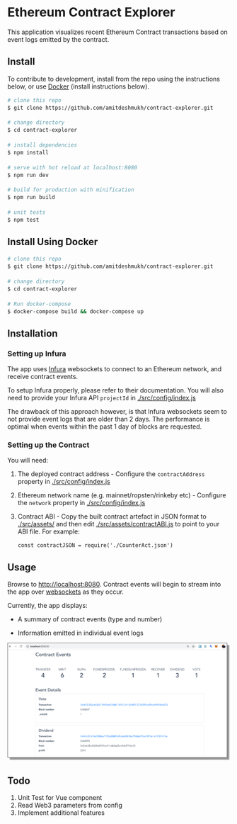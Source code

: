 # Ethereum Contract Explorer

This application visualizes recent Ethereum Contract transactions based on event logs emitted by the contract.

## Install
To contribute to development, install from the repo using the instructions below, or use [Docker](https://www.docker.com/) (install instructions below).

```bash
# clone this repo
$ git clone https://github.com/amitdeshmukh/contract-explorer.git

# change directory
$ cd contract-explorer

# install dependencies
$ npm install

# serve with hot reload at localhost:8080
$ npm run dev

# build for production with minification
$ npm run build

# unit tests
$ npm test

```

## Install Using Docker

```bash
# clone this repo
$ git clone https://github.com/amitdeshmukh/contract-explorer.git

# change directory
$ cd contract-explorer

# Run docker-compose
$ docker-compose build && docker-compose up

```

## Installation

### Setting up Infura
The app uses [Infura](https://infura.io/) websockets to connect to an Ethereum network, and receive contract events.

To setup Infura properly, please refer to their documentation. You will also need to provide your Infura API `projectId` in [./src/config/index.js](src/config/index.js)

The drawback of this approach however, is that Infura websockets seem to not provide event logs that are older than 2 days. The performance is optimal when events within the past 1 day of blocks are requested.

### Setting up the Contract
You will need:
1. The deployed contract address - Configure the `contractAddress` property in [./src/config/index.js](src/config/index.js)

2. Ethereum network name (e.g. mainnet/ropsten/rinkeby etc) - Configure the `network` property in [./src/config/index.js](src/config/index.js)

3. Contract ABI - Copy the built contract artefact in JSON format to [./src/assets/](src/assets/) and then edit [./src/assets/contractABI.js](src/assets/contractABI.js) to point to your ABI file. 
For example:
    ```
    const contractJSON = require('./CounterAct.json')
    ```

## Usage

Browse to [http://localhost:8080](http://localhost:8080). Contract events will begin to stream into the app over [websockets](https://infura.io/docs/ethereum/wss/eth_subscribe) as they occur.

Currently, the app displays:
- A summary of contract events (type and number)

- Information emitted in individual event logs

![Screenshot](static/contract-explorer.png)


## Todo

1. Unit Test for Vue component
2. Read Web3 parameters from config
3. Implement additional features